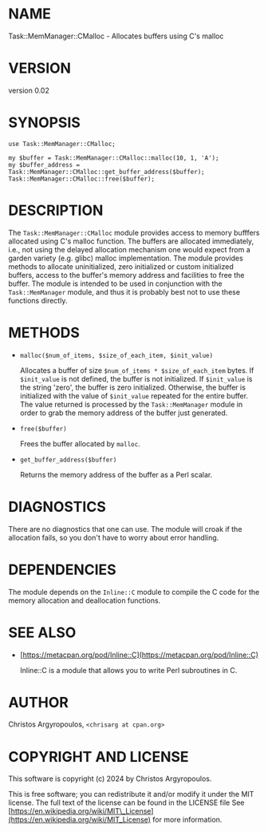 # NAME

Task::MemManager::CMalloc - Allocates buffers using C's malloc

# VERSION

version 0.02

# SYNOPSIS

    use Task::MemManager::CMalloc;

    my $buffer = Task::MemManager::CMalloc::malloc(10, 1, 'A');
    my $buffer_address = Task::MemManager::CMalloc::get_buffer_address($buffer);
    Task::MemManager::CMalloc::free($buffer);

# DESCRIPTION

The `Task::MemManager::CMalloc` module provides access to memory bufffers
allocated using C's malloc function. The buffers are allocated immediately,
i.e., not using the delayed allocation mechanism one would expect from a
garden variety (e.g. glibc) malloc implementation. The module provides
methods to allocate uninitialized, zero initialized or custom initialized
buffers, access to the buffer's memory address and facilities to free the
buffer. The module is intended to be used in conjunction with the
`Task::MemManager` module, and thus it is probably best not to use these
functions directly. 

# METHODS

- `malloc($num_of_items, $size_of_each_item, $init_value)`

    Allocates a buffer of size `$num_of_items * $size_of_each_item` bytes. If
    `$init_value` is not defined, the buffer is not initialized. If `$init_value`
    is the string 'zero', the buffer is zero initialized. Otherwise, the buffer is
    initialized with the value of `$init_value` repeated for the entire buffer.
    The value returned is processed by the `Task::MemManager` module in order to
    grab the memory address of the buffer just generated.

- `free($buffer)`

    Frees the buffer allocated by `malloc`.

- `get_buffer_address($buffer)`

    Returns the memory address of the buffer as a Perl scalar.

# DIAGNOSTICS

There are no diagnostics that one can use. The module will croak if the
allocation fails, so you don't have to worry about error handling. 

# DEPENDENCIES

The module depends on the `Inline::C` module to compile the C code for 
the memory allocation and deallocation functions.

# SEE ALSO

- [https://metacpan.org/pod/Inline::C](https://metacpan.org/pod/Inline::C)

    Inline::C is a module that allows you to write Perl subroutines in C. 

# AUTHOR

Christos Argyropoulos, `<chrisarg at cpan.org>`

# COPYRIGHT AND LICENSE

This software is copyright (c) 2024 by Christos Argyropoulos.

This is free software; you can redistribute it and/or modify it under the
MIT license. The full text of the license can be found in the LICENSE file
See [https://en.wikipedia.org/wiki/MIT\_License](https://en.wikipedia.org/wiki/MIT_License) for more information.

